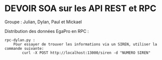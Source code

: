 # DEVOIR SOA sur les API REST et RPC

Groupe : Julian, Dylan, Paul et Mickael

Distribution des données EgaPro en RPC : 

	rpc-dylan.py :
		Pour essayer de trouver les informations via un SIREN, utiliser la commande suivante:
			curl -X POST http://localhost:13000/siren -d "NUMERO SIREN"
